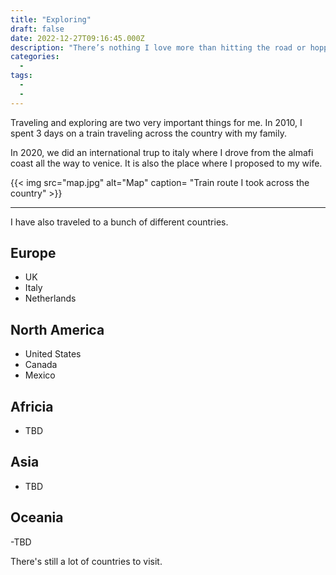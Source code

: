 ```yaml
---
title: "Exploring"
draft: false
date: 2022-12-27T09:16:45.000Z
description: "There’s nothing I love more than hitting the road or hopping on a train to explore new places. Whether it’s cruising through the U.S. by train or driving from the Amalfi Coast to Venice in Italy, the journey itself is always half the fun. For me, it’s all about soaking in the views, discovering hidden gems, and making every trip an adventure to remember."
categories:
  -
tags:
  - 
  - 
---
```


Traveling and exploring are two very important things for me. In 2010, I spent 3 days on a train traveling across the country with my family. 

In 2020, we did an international trup to italy where I drove from the almafi coast all the way to venice. It is also the place where I proposed to my wife.


{{< img
  src="map.jpg"
  alt="Map"
  caption= "Train route I took across the country" >}}

---

I have also traveled to a bunch of different countries.

## Europe
  - UK
  - Italy
  - Netherlands

## North America
  - United States
  - Canada
  - Mexico

## Africia
 - TBD

## Asia
 - TBD

## Oceania
-TBD

There's still a lot of countries to visit.

